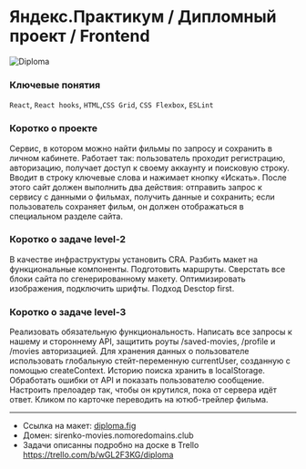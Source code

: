 # Яндекс.Практикум / Дипломный проект / Frontend
![Diploma](https://pictures.s3.yandex.net/resources/Untitled_1610274072.png)

### Ключевые понятия

`React`, `React hooks`, `HTML`,`CSS Grid`, `CSS Flexbox`, `ESLint`

### Коротко о проекте
Сервис, в котором можно найти фильмы по запросу и сохранить в личном кабинете. 
Работает так: пользователь проходит регистрацию, авторизацию, получает доступ к своему аккаунту и поисковую строку. 
Вводит в строку ключевые слова и нажимает кнопку «Искать». 
После этого сайт должен выполнить два действия:
отправить запрос к сервису с данными о фильмах, получить данные и сохранить;
если пользователь сохраняет фильм, он должен отображаться в специальном разделе сайта.

### Коротко о задаче level-2
В качестве инфраструктуры установить CRA. Разбить макет на функциональные компоненты. 
Подготовить маршруты. Сверстать все блоки сайта по сгенерированному макету. Оптимизировать изображения, подключить шрифты.
Подход Desctop first.

### Коротко о задаче level-3
Реализовать обязательную функциональность. Написать все запросы к нашему и стороннему API, защитить роуты /saved-movies, /profile и /movies авторизацией.
Для хранения данных о пользователе использовать глобальную стейт-переменную currentUser, созданную с помощью createContext. Историю поиска хранить в localStorage.
Обработать ошибки от API и показать пользователю сообщение. Настроить прелоадер так, чтобы он крутился, пока от сервера идёт ответ.
Кликом по карточке переводить на ютюб-трейлер фильма.

***
- Ссылка на макет: [diploma.fig](https://drive.google.com/file/d/1R9TrO8cixsG6L9pI_zTrNcT8DdqXVRjm/view?usp=sharing)
- Домен: sirenko-movies.nomoredomains.club
- Задачи описанны подробно на доске в Trello https://trello.com/b/wGL2F3KG/diploma
